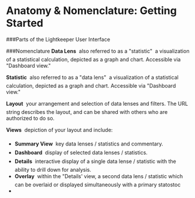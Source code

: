 # Anatomy & Nomenclature: Getting Started

###Parts of the Lightkeeper User Interface


###Nomenclature
**Data Lens** &#151; also referred to as a "statistic" &#151; a visualization of a statistical calculation, depicted as a graph and chart.  Accessible via "Dashboard view."

**Statistic** &#151; also referred to as a "data lens" &#151; a visualization of a statistical calculation, depicted as a graph and chart.  Accessible via "Dashboard view."

**Layout** &#151; your arrangement and selection of data lenses and filters.  The URL string describes the layout, and can be shared with others who are authorized to do so.

**Views** &#151; depiction of your layout and include:
* **Summary View** &#151; key data lenses / statistics and commentary.
* **Dashboard** &#151; display of selected data lenses / statistics.
* **Details** &#151; interactive display of a single data lense / statistic with the ability to drill down for analysis.
* **Overlay** &#151; within the "Details' view, a second data lens / statistic which can be overlaid or displayed simultaneously with a primary statostoc
* 